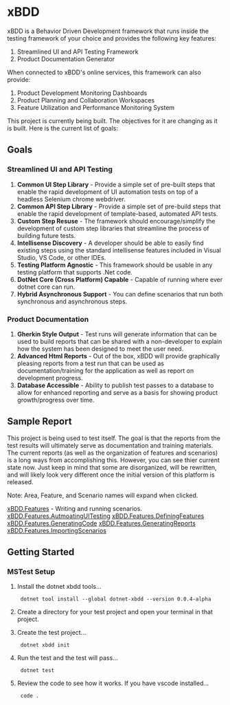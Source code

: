 # xBDD
xBDD is a Behavior Driven Development framework that runs inside the testing framework of your choice and 
provides the following key features:
1. Streamlined UI and API Testing Framework
2. Product Documentation Generator

When connected to xBDD's online services, this framework can also provide:
1. Product Development Monitoring Dashboards
3. Product Planning and Collaboration Workspaces
4. Feature Utilization and Performance Monitoring System

This project is currently being built.  The objectives for it are changing as it is built.  Here is the current list of goals:

## Goals

### Streamlined UI and API Testing
1. **Common UI Step Library** - Provide a simple set of pre-built steps that enable the rapid development of UI automation tests
on top of a headless Selenium chrome webdriver.
2. **Common API Step Library** - Provide a simple set of pre-build steps that enable the rapid development of 
template-based, automated API tests. 
1. **Custom Step Resuse** - The framework should encourage/simplify the development of custom step libraries that streamline
the process of building future tests.
3. **Intellisense Discovery** - A developer should be able to easily find existing steps using the standard intellisense
features included in Visual Studio, VS Code, or other IDEs.
4. **Testing Platform Agnostic** - This framework should be usable
in any testing platform that supports .Net code.
1. **DotNet Core (Cross Platform) Capable** - Capable of running where ever dotnet core can run.
2. **Hybrid Asynchronous Support** - You can define scenarios that run both synchronous and asynchronous steps.

### Product Documentation
1. **Gherkin Style Output** - Test runs will generate information that can be used to build reports 
that can be shared with a non-developer to explain how the system has been designed to meet the user need.
2. **Advanced Html Reports** - Out of the box, xBDD will provide graphically pleasing reports from a test run 
that can be used as documentation/training for the application as well as report on development progress.
2. **Database Accessible** - Ability to publish test passes to a database to allow for enhanced reporting
and serve as a basis for showing product growth/progress over time.

## Sample Report
This project is being used to test itself.  The goal is that the reports from the test results will ultimately 
serve as documentation and training materials.  The current reports (as well as the organization of features
and scenarios) is a long ways from accomplishing this.  However, you can see thier current state now.  Just 
keep in mind that some are disorganized, will be rewritten, and will likely look very different once the 
initial version of this platform is released.

Note: Area, Feature, and Scenario names will expand when clicked.

[xBDD.Features](https://rawgit.com/Stewartarmbrecht/xBDD/master/xBDD.Features/test-results/xBDD.Features.Results.html) - Writing and running scenarios.
[xBDD.Features.AutmoatingUITesting](https://rawgit.com/Stewartarmbrecht/xBDD/master/xBDD.Features.AutmoatingUITesting/test-results/xBDD.Features.AutmoatingUITesting.Results.html)
[xBDD.Features.DefiningFeatures](https://rawgit.com/Stewartarmbrecht/xBDD/master/xBDD.Features.DefiningFeatures/test-results/xBDD.Features.DefiningFeatures.Results.html)
[xBDD.Features.GeneratingCode](https://rawgit.com/Stewartarmbrecht/xBDD/master/xBDD.Features.GeneratingCode/test-results/xBDD.Features.GeneratingCode.Results.html)
[xBDD.Features.GeneratingReports](https://rawgit.com/Stewartarmbrecht/xBDD/master/xBDD.Features.GeneratingReports/test-results/xBDD.Features.GeneratingReports.Results.html)
[xBDD.Features.ImportingScenarios](https://rawgit.com/Stewartarmbrecht/xBDD/master/xBDD.Features.DefiningFeatures/test-results/xBDD.Features.ImportingScenarios.Results.html)

## Getting Started

### MSTest Setup

1. Install the dotnet xbdd tools...

        dotnet tool install --global dotnet-xbdd --version 0.0.4-alpha

2. Create a directory for your test project and open your terminal in that project.
3. Create the test project...

        dotnet xbdd init

4. Run the test and the test will pass...
    
        dotnet test

5. Review the code to see how it works. If you have vscode installed...

        code .
